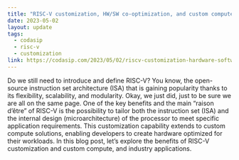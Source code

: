 ```yaml
---
title: "RISC-V customization, HW/SW co-optimization, and custom compute"
date: 2023-05-02
layout: update
tags:
  - codasip
  - risc-v
  - customization
link: https://codasip.com/2023/05/02/riscv-customization-hardware-software-co-optimization-custom-compute/
---
```


Do we still need to introduce and define RISC-V? You know, the open-source instruction set architecture (ISA) that is
gaining popularity thanks to its flexibility, scalability, and modularity. Okay, we just did, just to be sure we are all
on the same page. One of the key benefits and the main “raison d’être” of RISC-V is the possibility to tailor both the
instruction set (ISA) and the internal design (microarchitecture) of the processor to meet specific application
requirements. This customization capability extends to custom compute solutions, enabling developers to create hardware
optimized for their workloads. In this blog post, let’s explore the benefits of RISC-V customization and custom compute,
and industry applications. 
